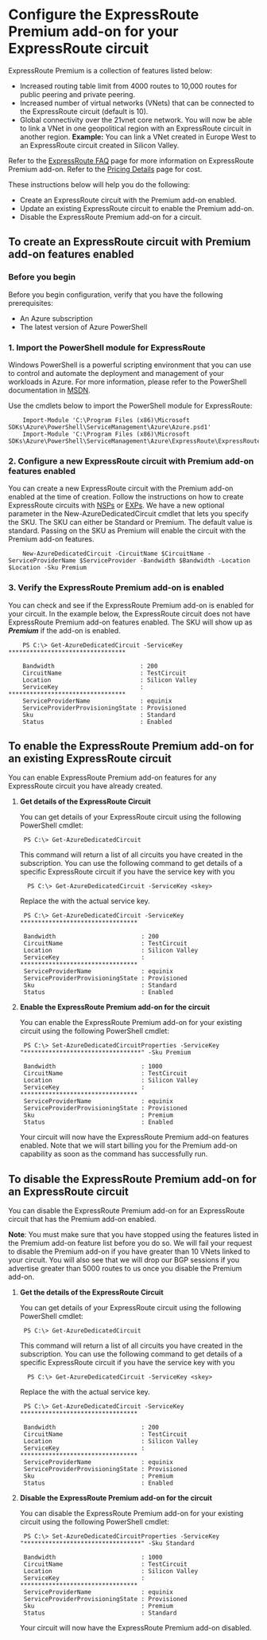 <properties 
   pageTitle="How to Enable or Disable ExpressRoute Premium Add-on | Windows Azure"
   description="How to enable or disable ExpressRoute Premium add-on for an ExpressRoute circuit. ExpressRoute Premium lets you add up to 10,000 routes for public and private peering and up to 10 virtual networks to your ExpressRoute Circuit. You can also link a virtual network in one region to a ExpressRoute circuit in another."
   services="expressroute"
   documentationCenter="na"
   authors="cherylmc"
   manager="jdial"
   editor="tysonn" />
<tags 
   ms.service="expressroute"
   ms.date="06/02/2015"
   wacn.date="" />

# Configure the ExpressRoute Premium add-on for your ExpressRoute circuit

ExpressRoute Premium is a collection of features listed below:

 - Increased routing table limit from 4000 routes to 10,000 routes for public peering and private peering.
 - Increased number of virtual networks (VNets) that can be connected to the ExpressRoute circuit (default is 10). 
 - Global connectivity over the 21vnet core network. You will now be able to link a VNet in one geopolitical region with an ExpressRoute circuit in another region. **Example:** You can link a VNet created in Europe West to an ExpressRoute circuit created in Silicon Valley.

Refer to the [ExpressRoute FAQ](/documentation/articles/expressroute-faqs) page for more information on ExpressRoute Premium add-on. Refer to the [Pricing Details](/home/features/expressroute/#price) page for cost.

These instructions below will help you do the following:

- Create an ExpressRoute circuit with the Premium add-on enabled.
- Update an existing ExpressRoute circuit to enable the Premium add-on.
- Disable the ExpressRoute Premium add-on for a circuit.


## To create an ExpressRoute circuit with Premium add-on features enabled

###  Before you begin

Before you begin configuration, verify that you have the following prerequisites:

- An Azure subscription
- The latest version of Azure PowerShell

###  1. Import the PowerShell module for ExpressRoute

Windows PowerShell is a powerful scripting environment that you can use to control and automate the deployment and management of your workloads in Azure. For more information, please refer to the PowerShell documentation in [MSDN](https://msdn.microsoft.com/zh-cn/library/azure/jj156055.aspx).

Use the cmdlets below to import the PowerShell module for ExpressRoute:


	    Import-Module 'C:\Program Files (x86)\Microsoft SDKs\Azure\PowerShell\ServiceManagement\Azure\Azure.psd1'
	    Import-Module 'C:\Program Files (x86)\Microsoft SDKs\Azure\PowerShell\ServiceManagement\Azure\ExpressRoute\ExpressRoute.psd1'


### 2. Configure a new ExpressRoute circuit with Premium add-on features enabled

You can create a new ExpressRoute circuit with the Premium add-on enabled at the time of creation. Follow the instructions on how to create ExpressRoute circuits with [NSPs](/documentation/articlesexpressroute-configuring-nsps) or [EXPs](/documentation/articlesexpressroute-configuring-exps). We have a new optional parameter in the New-AzureDedicatedCircuit cmdlet that lets you specify the SKU. The SKU can either be Standard or Premium. The default value is standard. Passing on the SKU as Premium will enable the circuit with the Premium add-on features.


		New-AzureDedicatedCircuit -CircuitName $CircuitName -ServiceProviderName $ServiceProvider -Bandwidth $Bandwidth -Location $Location -Sku Premium


### 3. Verify the ExpressRoute Premium add-on is enabled
You can check and see if the ExpressRoute Premium add-on is enabled for your circuit.
In the example below, the ExpressRoute circuit does not have ExpressRoute Premium add-on features enabled. The SKU will show up as ***Premium*** if the add-on is enabled.

		PS C:\> Get-AzureDedicatedCircuit -ServiceKey *********************************

		Bandwidth                        : 200
		CircuitName                      : TestCircuit
		Location                         : Silicon Valley
		ServiceKey                       : *********************************
		ServiceProviderName              : equinix
		ServiceProviderProvisioningState : Provisioned
		Sku                              : Standard
		Status                           : Enabled




## To enable the ExpressRoute Premium add-on for an existing ExpressRoute circuit
You can enable ExpressRoute Premium add-on features for any ExpressRoute circuit you have already created.


1. **Get details of the ExpressRoute Circuit**

	You can get details of your ExpressRoute circuit using the following PowerShell cmdlet:
		

    	PS C:\> Get-AzureDedicatedCircuit
	
	This command will return a list of all circuits you have created in the subscription. You can use the following command to get details of a specific ExpressRoute circuit if you have the service key with you

		 PS C:\> Get-AzureDedicatedCircuit -ServiceKey <skey>

	Replace the <skey> with the actual service key.
	
		PS C:\> Get-AzureDedicatedCircuit -ServiceKey *********************************

		Bandwidth                        : 200
		CircuitName                      : TestCircuit
		Location                         : Silicon Valley
		ServiceKey                       : *********************************
		ServiceProviderName              : equinix
		ServiceProviderProvisioningState : Provisioned
		Sku                              : Standard
		Status                           : Enabled


2. **Enable the ExpressRoute Premium add-on for the circuit**


	You can enable the ExpressRoute Premium add-on for your existing circuit using the following PowerShell cmdlet:
	
		PS C:\> Set-AzureDedicatedCircuitProperties -ServiceKey "*********************************" -Sku Premium
		
		Bandwidth                        : 1000
		CircuitName                      : TestCircuit
		Location                         : Silicon Valley
		ServiceKey                       : *********************************
		ServiceProviderName              : equinix
		ServiceProviderProvisioningState : Provisioned
		Sku                              : Premium
		Status                           : Enabled

	Your circuit will now have the ExpressRoute Premium add-on features enabled. Note that we will start billing you for the Premium add-on capability as soon as the command has successfully run.


## To disable the ExpressRoute Premium add-on for an ExpressRoute circuit

You can disable the ExpressRoute Premium add-on for an ExpressRoute circuit that has the Premium add-on enabled.

**Note**: You must make sure that you have stopped using the features listed in the Premium add-on feature list before you do so. We will fail your request to disable the Premium add-on if you have greater than 10 VNets linked to your circuit. You will also see that we will drop our BGP sessions if you advertise greater than 5000 routes to us once you disable the Premium add-on.

1. **Get the details of the ExpressRoute Circuit**

	You can get details of your ExpressRoute circuit using the following PowerShell cmdlet:
		

    	PS C:\> Get-AzureDedicatedCircuit
	
	This command will return a list of all circuits you have created in the subscription. You can use the following command to get details of a specific ExpressRoute circuit if you have the service key with you

		 PS C:\> Get-AzureDedicatedCircuit -ServiceKey <skey>

	Replace the <skey> with the actual service key.
	
		PS C:\> Get-AzureDedicatedCircuit -ServiceKey *********************************

		Bandwidth                        : 200
		CircuitName                      : TestCircuit
		Location                         : Silicon Valley
		ServiceKey                       : *********************************
		ServiceProviderName              : equinix
		ServiceProviderProvisioningState : Provisioned
		Sku                              : Premium
		Status                           : Enabled


3. **Disable the ExpressRoute Premium add-on for the circuit**


	You can disable the ExpressRoute Premium add-on for your existing circuit using the following PowerShell cmdlet:
	
		PS C:\> Set-AzureDedicatedCircuitProperties -ServiceKey "*********************************" -Sku Standard
		
		Bandwidth                        : 1000
		CircuitName                      : TestCircuit
		Location                         : Silicon Valley
		ServiceKey                       : *********************************
		ServiceProviderName              : equinix
		ServiceProviderProvisioningState : Provisioned
		Sku                              : Premium
		Status                           : Standard

	Your circuit will now have the ExpressRoute Premium add-on disabled.


 